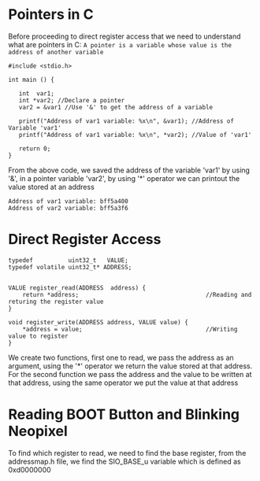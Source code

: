# Pointers in C

Before proceeding to direct register access that we need to understand what are pointers in C:
`A pointer is a variable whose value is the address of another variable`

```
#include <stdio.h>

int main () {

   int  var1;
   int *var2; //Declare a pointer
   var2 = &var1 //Use '&' to get the address of a variable

   printf("Address of var1 variable: %x\n", &var1); //Address of Variable 'var1'
   printf("Address of var1 variable: %x\n", *var2); //Value of 'var1'

   return 0;
}
```
From the above code, we saved the address of the variable 'var1' by using '&', in a pointer variable 'var2', by using '*' operator we can printout the value stored at an address

```
Address of var1 variable: bff5a400
Address of var2 variable: bff5a3f6
```

# Direct Register Access
```
typedef          uint32_t   VALUE;
typedef volatile uint32_t* ADDRESS;


VALUE register_read(ADDRESS  address) {
    return *address;                                    //Reading and returing the register value
}

void register_write(ADDRESS address, VALUE value) {
    *address = value;                                   //Writing value to register
}
```

We create two functions, first one to read, we pass the address as an argument, using the '*' operator we return the value stored at that address. For the second function
we pass the address and the value to be written at that address, using the same operator we put the value at that address

# Reading BOOT Button and Blinking Neopixel
To find which register to read, we need to find the base register, from the addressmap.h file, we find the SIO_BASE_u variable which is defined as 0xd0000000



